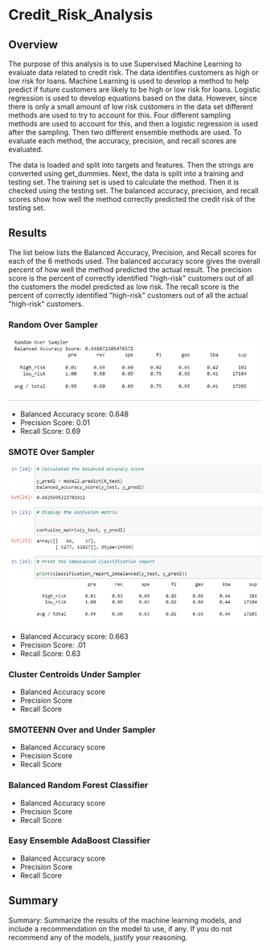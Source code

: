 # Credit_Risk_Analysis

## Overview
The purpose of this analysis is to use Supervised Machine Learning to evaluate data related to credit risk. The data identifies customers as high or low risk for loans. Machine Learning is used to develop a method to help predict if future customers are likely to be high or low risk for loans. Logistic regression is used to develop equations based on the data. However, since there is only a small amount of low risk customers in the data set different methods are used to try to account for this. Four different sampling methods are used to account for this, and then a logistic regression is used after the sampling. Then two different ensemble methods are used. To evaluate each method, the accuracy, precision, and recall scores are evaluated.

The data is loaded and split into targets and features. Then the strings are converted using get_dummies. Next, the data is split into a training and testing set. The training set is used to calculate the method. Then it is checked using the testing set. The balanced accuracy, precision, and recall scores show how well the method correctly predicted the credit risk of the testing set.


## Results
The list below lists the Balanced Accuracy, Precision, and Recall scores for each of the 6 methods used. The balanced accuracy score gives the overall percent of how well the method predicted the actual result. The precision score is the percent of correctly identified "high-risk" customers out of all the customers the model predicted as low risk. The recall score is the percent of correctly identified "high-risk" customers out of all the actual "high-risk" customers.

### Random Over Sampler

![ROS](images/ROS.PNG)

* Balanced Accuracy score: 0.648
* Precision Score: 0.01
* Recall Score: 0.69

### SMOTE Over Sampler

![SMOTE](images/SMOTE.PNG)

* Balanced Accuracy score: 0.663
* Precision Score: .01
* Recall Score: 0.63


### Cluster Centroids Under Sampler

* Balanced Accuracy score
* Precision Score
* Recall Score


### SMOTEENN Over and Under Sampler

* Balanced Accuracy score
* Precision Score
* Recall Score


### Balanced Random Forest Classifier

* Balanced Accuracy score
* Precision Score
* Recall Score

### Easy Ensemble AdaBoost Classifier

* Balanced Accuracy score
* Precision Score
* Recall Score




## Summary
Summary: Summarize the results of the machine learning models, and include a recommendation on the model to use, if any. If you do not recommend any of the models, justify your reasoning.
